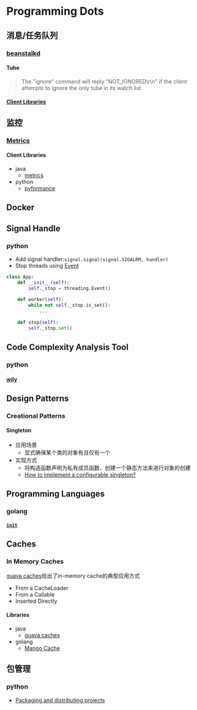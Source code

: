 # Programming Dots
## 消息/任务队列
### [beanstalkd](https://github.com/beanstalkd/beanstalkd)
#### Tube
> The "ignore" command will reply "NOT_IGNORED\r\n" if the client attempts to ignore the only tube in its watch list.
#### [Client Libraries](https://github.com/beanstalkd/beanstalkd/wiki/Client-Libraries)
## 监控
### [Metrics](https://metrics.dropwizard.io/3.1.0/getting-started/)
#### Client Libraries
* java
    * [metrics](https://github.com/dropwizard/metrics)
* python
    * [pyformance](https://github.com/omergertel/pyformance)
## Docker
## Signal Handle
### python
* Add signal handler:`signal.signal(signal.SIGALRM, handler)`
* Stop threads using [Event](https://docs.python.org/3/library/threading.html#event-objects)
```python
class App:
    def __init__(self):
        self._stop = threading.Event()
    
    def worker(self):
        while not self._stop.is_set():
            ...
    
    def stop(self):
        self._stop.set()
```
## Code Complexity Analysis Tool
### python
#### [wily](https://github.com/tonybaloney/wily)
## Design Patterns
### Creational Patterns
#### Singleton
* 应用场景
    * 显式确保某个类的对象有且仅有一个
* 实现方式
    * 将构造函数声明为私有成员函数，创建一个静态方法来进行对象的创建
    * [How to implement a configurable singleton?](https://stackoverflow.com/questions/34642170/how-to-implement-a-configurable-singleton)
## Programming Languages
### golang
#### [`init`](https://golang.org/doc/effective_go.html#init)
## Caches
### In Memory Caches
[guava caches](https://github.com/google/guava/wiki/CachesExplained)给出了in-memory cache的典型应用方式 
* From a CacheLoader
* From a Callable
* Inserted Directly
#### Libraries
* java
    * [guava caches](https://github.com/google/guava/wiki/CachesExplained)
* golang
    * [Mango Cache](https://github.com/goburrow/cache)
## 包管理
### python
* [Packaging and distributing projects](https://packaging.python.org/guides/distributing-packages-using-setuptools/)
